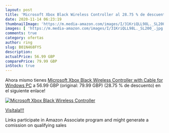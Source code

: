 ```yaml
---
layout: post
title: 'Microsoft Xbox Black Wireless Controller al 28.75 % de descuento'
date: 2020-11-14 06:23:19
thumbnailImage: 'https://m.media-amazon.com/images/I/31KriQLL98L._SL200_.jpg'
images: [ 'https://m.media-amazon.com/images/I/31KriQLL98L._SL200_.jpg' ]
comments: true
category: ofertas
author: ring
slug: B01N468FYS
description:
actualPrice: 56.99 GBP
comparePrice: 79.99 GBP
inStock: true
---
```


Ahora mismo tienes [Microsoft Xbox Black Wireless Controller  with Cable for Windows PC](https://www.amazon.co.uk/dp/B01N468FYS/?tag=tolees0a-21) a 56.99 GBP (original: 79.99 GBP) (28.75 %  de descuento) en el siguiente enlace!

[![Microsoft Xbox Black Wireless Controller](https://m.media-amazon.com/images/I/31KriQLL98L._SL200_.jpg)](https://www.amazon.co.uk/dp/B01N468FYS/?tag=tolees0a-21)

[Visítala!!!](https://www.amazon.co.uk/dp/B01N468FYS/?tag=tolees0a-21)

Links participate in Amazon Associate program and might generate a comission on qualifying sales

